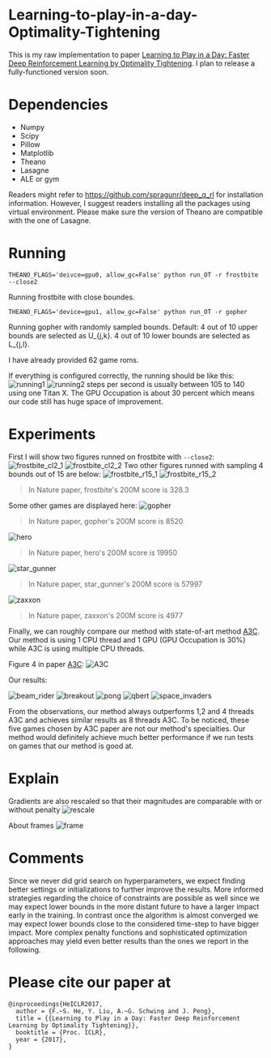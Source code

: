 # Learning-to-play-in-a-day-Optimality-Tightening
This is my raw implementation to paper [Learning to Play in a Day: Faster Deep Reinforcement Learning by Optimality Tightening](https://openreview.net/pdf?id=rJ8Je4clg). I plan to release a fully-functioned version soon.

# Dependencies
* Numpy
* Scipy
* Pillow
* Matplotlib
* Theano
* Lasagne
* ALE or gym

Readers might refer to <https://github.com/spragunr/deep_q_rl> for installation information. However, I suggest readers installing all the packages using virtual environment. Please make sure the version of Theano are compatible with the one of Lasagne.

# Running
```
THEANO_FLAGS='deivce=gpu0, allow_gc=False' python run_OT -r frostbite --close2
```
Running frostbite with close boundes.

```
THEANO_FLAGS='device=gpu1, allow_gc=False' python run_OT -r gopher
```

Running gopher with randomly sampled bounds. Default: 4 out of 10 upper bounds are selected as U\_{j,k}. 4 out of 10 lower bounds are selected as L\_{j,l}.

I have already provided 62 game roms.

If everything is configured correctly, the running should be like this:
![running1]
![running2]
steps per second is usually between 105 to 140 using one Titan X. The GPU Occupation is about 30 percent which means our code still has huge space of improvement.


# Experiments
First I will show two figures runned on frostbite with ```--close2```:
![frostbite_cl2_1]
![frostbite_cl2_2]
Two other figures runned with sampling 4 bounds out of 15 are below:
![frostbite_r15_1]
![frostbite_r15_2]
> In Nature paper, frostbite's 200M score is 328.3

Some other games are displayed here:
![gopher]
> In Nature paper, gopher's 200M score is 8520

![hero]
> In Nature paper, hero's 200M score is 19950

![star_gunner]
> In Nature paper, star_gunner's 200M score is 57997

![zaxxon]
> In Nature paper, zaxxon's 200M score is 4977

Finally, we can roughly compare our method with state-of-art method [A3C](https://arxiv.org/pdf/1602.01783). Our method is using 1 CPU thread and 1 GPU (GPU Occupation is 30%) while A3C is using multiple CPU threads.

Figure 4 in paper [A3C](https://arxiv.org/pdf/1602.01783):
![A3C]

Our results:

![beam_rider]
![breakout]
![pong]
![qbert]
![space_invaders]

From the observations, our method always outperforms 1,2 and 4 threads A3C and achieves similar results as 8 threads A3C. To be noticed, these five games chosen by A3C paper are not our method's specialties. Our method would definitely achieve much better performance if we run tests on games that our method is good at.

# Explain
Gradients are also rescaled so that their magnitudes are comparable with or without penalty
![rescale]

About frames
![frame]

# Comments
Since we never did grid search on hyperparameters, we expect finding better settings or initializations to further improve the results. More informed strategies regarding the choice of constraints are possible as well since we may expect lower bounds in the more distant future to have a larger impact early in the training. In contrast once the algorithm is almost converged we may expect lower bounds close to the considered time-step to have bigger impact. More complex penalty functions and sophisticated optimization approaches may yield even better results than the ones we report in the following.

# Please cite our paper at
```
@inproceedings{HeICLR2017,
  author = {F.~S. He, Y. Liu, A.~G. Schwing and J. Peng},
  title = {{Learning to Play in a Day: Faster Deep Reinforcement Learning by Optimality Tightening}},
  booktitle = {Proc. ICLR},
  year = {2017},
}
```
[running1]: figures/gopher_running.png
[running2]: figures/star_gunner_running.png
[frostbite_cl2_1]: figures/frostbite_cl2_1.png
[frostbite_cl2_2]: figures/frostbite_cl2_2.png
[frostbite_r15_1]: figures/frostbite_r15_1.png
[frostbite_r15_2]: figures/frostbite_r15_2.png
[gopher]: figures/gopher.png
[hero]: figures/hero.png
[star_gunner]: figures/star_gunner.png
[zaxxon]: figures/zaxxon.png
[A3C]: figures/a3c_fig.png
[beam_rider]: figures/beam_rider_time.png
[breakout]: figures/breakout_time.png
[pong]: figures/pong_time.png
[qbert]: figures/qbert_time.png
[space_invaders]: figures/space_invaders_time.png
[rescale]: figures/rescale.png
[frame]: figures/frame.png
